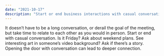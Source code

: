 ```yaml
---
date: "2021-10-17"
description: "Start or end business interactions with casual conversation."
---
```


It doesn’t have to be a long conversation, or derail the goal of the meeting, but take time to relate to each other as you would in person. Start or end with casual conversation. Is it Friday? Ask about weekend plans. See interesting art in someone’s video background? Ask if there’s a story. Opening the door with conversation can lead to deeper connection.

